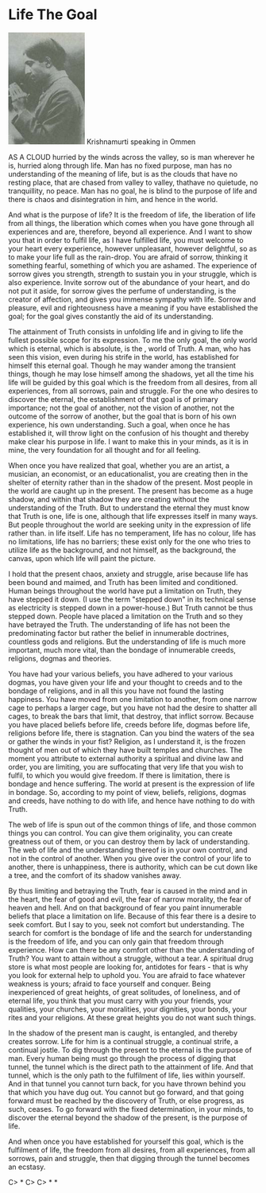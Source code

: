 
# Life The Goal  

![](resources/k-in-ommen.jpg)
Krishnamurti speaking in Ommen

AS A CLOUD hurried by the winds across the valley, so is man wherever he is, hurried along through life. Man has no fixed purpose, man has no understanding of the meaning of life, but is as the clouds that have no resting place, that are chased from valley to valley, thathave no quietude, no tranquillity, no peace. Man has no goal, he is blind to the purpose of life and there is chaos and disintegration in him, and hence in the world.

And what is the purpose of life? It is the freedom of life, the liberation of life from all things, the liberation which comes when you have gone through all experiences and are, therefore, beyond all experience. And I want to show you that in order to fulfil life, as I have fulfilled life, you must welcome to your heart every experience, however unpleasant, however delightful, so as to make your life full as the rain-drop. You are afraid of sorrow, thinking it something fearful, something of which you are ashamed. The experience of sorrow gives you strength, strength to sustain you in your struggle, which is also experience. Invite sorrow out of the abundance of your heart, and do not put it aside, for sorrow gives the perfume of understanding, is the creator of affection, and gives you immense sympathy with life. Sorrow and pleasure, evil and righteousness have a meaning if you have established the goal; for the goal gives constantly the aid of its understanding.
 
 The attainment of Truth consists in unfolding life and in giving to life the fullest possible scope for its expression. To me the only goal, the only world which is eternal, which is absolute, is the , world of Truth. A man, who has seen this vision, even during his strife in the world, has established for himself this eternal goal. Though he may wander among the transient things, though he may lose himself among the shadows, yet all the time his life will be guided by this goal which is the freedom from all desires, from all experiences, from all sorrows, pain and struggle. For the one who desires to discover the eternal, the establishment of that goal is of primary importance; not the goal of another, not the vision of another, not the outcome of the sorrow of another, but the goal that is born of his own experience, his own understanding. Such a goal, when once he has established it, will throw light on the confusion of his thought and thereby make clear his purpose in life. I want to make this in your minds, as it is in mine, the very foundation for all thought and for all feeling. 

When once you have realized that goal, whether you are an artist, a musician, an economist, or an educationalist, you are creating then in the shelter of eternity rather than in the shadow of the present. Most people in the world are caught up in the present. The present has become as a huge shadow, and within that shadow they are creating without the understanding of the Truth. But to understand the eternal they must know that Truth is one, life is one, although that life expresses itself in many ways. But people throughout the world are seeking unity in the expression of life rather than. in life itself. Life has no temperament, life has no colour, life has no limitations, life has no barriers; these exist only for the one who tries to utilize life as the background, and not himself, as the background, the canvas, upon which life will paint the picture. 

I hold that the present chaos, anxiety and struggle, arise because life has been bound and maimed, and Truth has been limited and conditioned. Human beings throughout the world have put a limitation on Truth, they have stepped it down. (I use the term "stepped down" in its technical sense as electricity is stepped down in a power-house.) But Truth cannot be thus stepped down. People have placed a limitation on the Truth and so they have betrayed the Truth. The understanding of life has not been the predominating factor but rather the belief in innumerable doctrines, countless gods and religions. But the understanding of life is much more important, much more vital, than the bondage of innumerable creeds, religions, dogmas and theories. 

You have had your various beliefs, you have adhered to your various dogmas, you have given your life and your thought to creeds and to the bondage of religions, and in all this you have not found the lasting happiness. You have moved from one limitation to another, from one narrow cage to perhaps a larger cage, but you have not had the desire to shatter all cages, to break the bars that limit, that destroy, that inflict sorrow. Because you have placed beliefs before life, creeds before life, dogmas before life, religions before life, there is stagnation. Can you bind the waters of the sea or gather the winds in your fist? Religion, as I understand it, is the frozen thought of men out of which they have built temples and churches. The moment you attribute to external authority a spiritual and divine law and order, you are limiting, you are suffocating that very life that you wish to fulfil, to which you would give freedom. If there is limitation, there is bondage and hence suffering. The world at present is the expression of life in bondage. So, according to my point of view, beliefs, religions, dogmas and creeds, have nothing to do with life, and hence have nothing to do with Truth. 

The web of life is spun out of the common things of life, and those common things you can control. You can give them originality, you can create greatness out of them, or you can destroy them by lack of understanding. The web of life and the understanding thereof is in your own control, and not in the control of another. When you give over the control of your life to another, there is unhappiness, there is authority, which can be cut down like a tree, and the comfort of its shadow vanishes away. 

By thus limiting and betraying the Truth, fear is caused in the mind and in the heart, the fear of good and evil, the fear of narrow morality, the fear of heaven and hell. And on that background of fear you paint innumerable beliefs that place a limitation on life. Because of this fear there is a desire to seek comfort. But I say to you, seek not comfort but understanding. The search for comfort is the bondage of life and the search for understanding is the freedom of life, and you can only gain that freedom through experience. How can there be any comfort other than the understanding of Truth? You want to attain without a struggle, without a tear. A spiritual drug store is what most people are looking for, antidotes for fears - that is why you look for external help to uphold you. You are afraid to face whatever weakness is yours; afraid to face yourself and conquer. Being inexperienced of great heights, of great solitudes, of loneliness, and of eternal life, you think that you must carry with you your friends, your qualities, your churches, your moralities, your dignities, your bonds, your rites and your religions. At these great heights you do not want such things. 

In the shadow of the present man is caught, is entangled, and thereby creates sorrow. Life for him is a continual struggle, a continual strife, a continual jostle. To dig through the present to the eternal is the purpose of man. Every human being must go through the process of digging that tunnel, the tunnel which is the direct path to the attainment of life. And that tunnel, which is the only path to the fulfilment of life, lies within yourself. And in that tunnel you cannot turn back, for you have thrown behind you that which you have dug out. You cannot but go forward, and that going forward must be reached by the discovery of Truth, or else progress, as such, ceases. To go forward with the fixed determination, in your minds, to discover the eternal beyond the shadow of the present, is the purpose of life. 

And when once you have established for yourself this goal, which is the fulfilment of life, the freedom from all desires, from all experiences, from all sorrows, pain and struggle, then that digging through the tunnel becomes an ecstasy. 

 C> * 
 C> 
 C> * *
 



